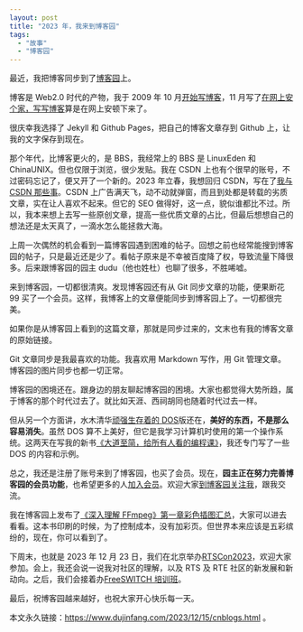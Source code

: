 ```yaml
---
layout: post
title: "2023 年，我来到博客园"
tags:
  - "故事"
  - "博客园"
---
```


最近，我把博客同步到了[博客园](https://www.cnblogs.com/dujinfang/)上。

博客是 Web2.0 时代的产物，我于 2009 年 10 月[开始写博客](http://www.dujinfang.com/2009/10/04/welcome_to_my_blog.html)，11 月写了[在网上安个家，写写博客](http://www.dujinfang.com/2009/11/07/zai-wang-shang-an-ge-jia-xie-xie-bo-ke.html)算是在网上安顿下来了。

很庆幸我选择了 Jekyll 和 Github Pages，把自己的博客文章存到 Github 上，让我的文字保存到现在。

那个年代，比博客更火的，是 BBS，我经常上的 BBS 是 LinuxEden 和 ChinaUNIX。但也仅限于浏览，很少发贴。我在 CSDN 上也有个很早的账号，不过密码忘记了，便又开了一个新的。2023 年立春，我想回归 CSDN，写在了[我与 CSDN 那些事](https://blog.csdn.net/weixin_41157969/article/details/128886250)。CSDN 上广告满天飞，动不动就弹窗，而且到处都是转载的劣质文章，实在让人喜欢不起来。但它的 SEO 做得好，这一点，貌似谁都比不过。所以，我本来想上去写一些原创文章，提高一些优质文章的占比，但最后想想自己的想法还是太天真了，一滴水怎么能拯救大海。

上周一次偶然的机会看到一篇博客园遇到困难的帖子。回想之前也经常能搜到博客园的帖子，只是最近还是少了。看帖子原来是不幸被百度降了权，导致流量下降很多。后来跟博客园的园主 dudu（他也姓杜）也聊了很多，不胜唏嘘。

来到博客园，一切都很清爽。发现博客园还有从 Git 同步文章的功能，便果断花 99 买了一个会员。这样，我博客上的文章便能同步到博客园上了。一切都很完美。

如果你是从博客园上看到的这篇文章，那就是同步过来的，文末也有我的博客文章的原始链接。

Git 文章同步是我最喜欢的功能。我喜欢用 Markdown 写作，用 Git 管理文章。博客园的图片同步也都一切正常。

博客园的困境还在。跟身边的朋友聊起博客园的困境。大家也都觉得大势所趋，属于博客的那个时代过去了。就比如天涯、西祠胡同也随着时代过去一样。

但从另一个方面讲，水木清华[顽强生存着的 DOS](https://att.newsmth.net/nForum/#!article/DOS/31419)版还在，**美好的东西，不是那么容易消失**。虽然 DOS 算不上美好，但它是我学习计算机时使用的第一个操作系统。这两天在写我的新书[《大道至简，给所有人看的编程课》](https://book.dujinfang.com/2023/12/07/dead-simple.html)，我还专门写了一些 DOS 的内容和示例。

总之，我还是注册了账号来到了博客园，也买了会员。现在，**园主正在努力完善博客园的会员功能**，也希望更多的人[加入会员](https://cnblogs.vip/buy)。欢迎大家[到博客园关注我](https://www.cnblogs.com/dujinfang/)，跟我交流。

我在博客园上发布了[《深入理解 FFmpeg》第一章彩色插图汇总](https://www.cnblogs.com/dujinfang/p/ffmpeg.html)，大家可以进去看看。这本书印刷的时候，为了控制成本，没有加彩页。但世界本来应该是五彩缤纷的，现在，你可以看到了。

下周末，也就是 2023 年 12 月 23 日，我们在北京举办[RTSCon2023](http://rts.cn/2023/)，欢迎大家参加。会上，我还会说一说我对社区的理解，以及 RTS 及 RTE 社区的新发展和新动向。之后，我们会接着办[FreeSWITCH 培训班](https://x-y-t.cn/training/2023-winter/)。

最后，祝博客园越来越好，也祝大家开心快乐每一天。

本文永久链接：<https://www.dujinfang.com/2023/12/15/cnblogs.html> 。
